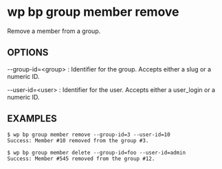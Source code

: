#	wp bp group member remove

Remove a member from a group.

## OPTIONS

--group-id=&lt;group&gt;
: Identifier for the group. Accepts either a slug or a numeric ID.

--user-id=&lt;user&gt;
: Identifier for the user. Accepts either a user_login or a numeric ID.

## EXAMPLES

    $ wp bp group member remove --group-id=3 --user-id=10
    Success: Member #10 removed from the group #3.

    $ wp bp group member delete --group-id=foo --user-id=admin
    Success: Member #545 removed from the group #12.
